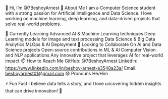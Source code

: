 👋 Hi, I’m @7BeshoyArnest
👀 About Me
I am a Computer Science student with a strong passion for Artificial Intelligence and Data Science. I love working on machine learning, deep learning, and data-driven projects that solve real-world problems.

🌱 Currently Learning
Advanced AI & Machine Learning techniques
Deep Learning models for image and text processing
Data Science & Big Data Analytics
MLOps & AI Deployment
💞️ Looking to Collaborate On
AI and Data Science projects
Open-source contributions in ML & AI
Computer Vision and NLP applications
Any innovative project that leverages AI for real-world impact
📫 How to Reach Me
GitHub: @7BeshoyArnest
LinkedIn: https://www.linkedin.com/in/beshoy-arnest-a3548a23a/
Email: beshoyarnest01@gmail.com
😄 Pronouns
He/Him

⚡ Fun Fact
I believe data tells a story, and I love uncovering hidden insights that can drive innovation! 🚀



<!---
7BeshoyArnest/7BeshoyArnest is a ✨ special ✨ repository because its `README.md` (this file) appears on your GitHub profile.
You can click the Preview link to take a look at your changes.
--->

